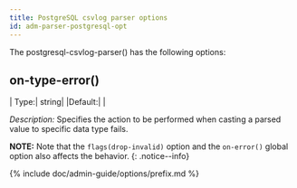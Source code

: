 ```yaml
---
title: PostgreSQL csvlog parser options
id: adm-parser-postgresql-opt
---
```


The postgresql-csvlog-parser() has the following options:

## on-type-error()

|  Type:|      string|
|Default:|   |

*Description:* Specifies the action to be performed when casting a parsed value to specific data type fails.

**NOTE:** Note that the `flags(drop-invalid)` option and the `on-error()` global option also affects the behavior. 
{: .notice--info}

{% include doc/admin-guide/options/prefix.md %}
